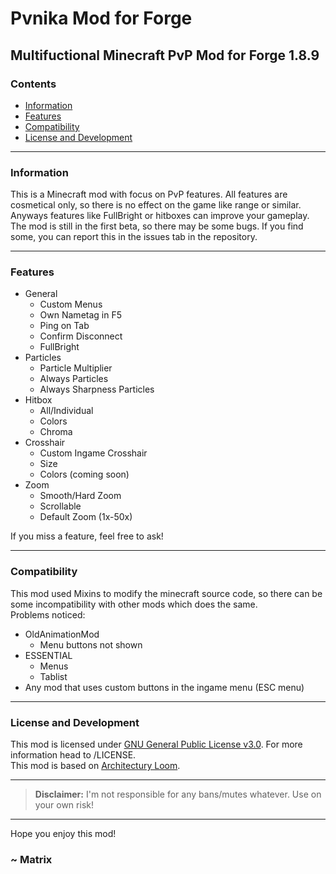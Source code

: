 # Pvnika Mod for Forge

## Multifuctional Minecraft PvP Mod for Forge 1.8.9

### Contents

- [Information](#information)
- [Features](#features)
- [Compatibility](#compatibility)
- [License and Development](#license-and-development)

---

### Information
This is a Minecraft mod with focus on PvP features. All features are cosmetical only, so there is no effect on the game like range or similar. Anyways features like FullBright or hitboxes can improve your gameplay.\
The mod is still in the first beta, so there may be some bugs. If you find some, you can report this in the issues tab in the repository.

---

### Features

- General
  - Custom Menus
  - Own Nametag in F5
  - Ping on Tab
  - Confirm Disconnect
  - FullBright
- Particles
  - Particle Multiplier
  - Always Particles
  - Always Sharpness Particles
- Hitbox
  - All/Individual
  - Colors
  - Chroma
- Crosshair
  - Custom Ingame Crosshair
  - Size
  - Colors (coming soon)
- Zoom
  - Smooth/Hard Zoom
  - Scrollable
  - Default Zoom (1x-50x)

If you miss a feature, feel free to ask!

---

### Compatibility
This mod used Mixins to modify the minecraft source code, so there can be some incompatibility with other mods which does the same.\
Problems noticed:
- OldAnimationMod
  - Menu buttons not shown
- ESSENTIAL
  - Menus
  - Tablist
- Any mod that uses custom buttons in the ingame menu (ESC menu)

---

### License and Development
This mod is licensed under [GNU General Public License v3.0](https://www.gnu.org/licenses/gpl-3.0.en.html). For more information head to /LICENSE.\
This mod is based on [Architectury Loom](https://github.com/romangraef/Forge1.8.9Template).

---

> **Disclaimer:** I'm not responsible for any bans/mutes whatever. Use on your own risk!

---

Hope you enjoy this mod!

### ~ Matrix